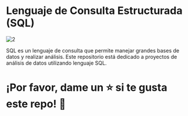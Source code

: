 # Lenguaje de Consulta Estructurada (SQL) 

![2](https://user-images.githubusercontent.com/86261762/197587483-005d0daf-d25b-4a84-92d3-e442fb837acc.png)

SQL es un lenguaje de consulta que permite manejar grandes bases de datos y realizar análisis. 
Este repositorio está dedicado a proyectos de análisis de datos utilizando lenguaje SQL. 


# ¡Por favor, dame un ⭐️ si te gusta este repo! 👏

